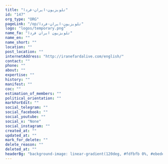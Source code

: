 ```yaml
---
title: "تلویزیون-ایران-فردا"
id: "147"
org_type: "ORG"
pageLink: "/op/تلویزیون-ایران-فردا"
logo: "logos/temporary.png"
name_fa: "تلویزیون ایران فردا"
name_en: ""
name_short: ""
location: ""
post_location: ""
internetAddress: "http://iranefardalive.com/english/"
contact: ""
phone: ""
about: ""
expertise: ""
history: ""
manifest: ""
coc: ""
estimation_of_members: ""
political_orientation: ""
markForEdit: ""
social_telegram: ""
social_facebook: ""
social_youtube: ""
social_x: "None"
social_instagram: ""
created_at: ""
updated_at: ""
mark_for_delete: ""
delete_reason: ""
deleted_at: ""
headerBg: "background-image: linear-gradient(120deg, #fdfbfb 0%, #ebedee 100%);"
---
```


